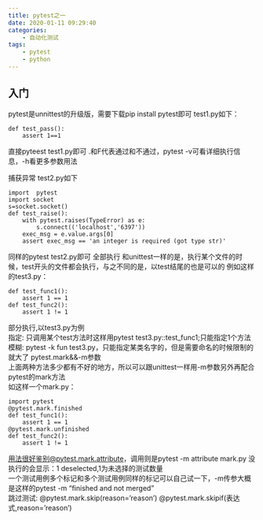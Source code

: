 ```yaml
---
title: pytest之一
date: 2020-01-11 09:29:40
categories:
	- 自动化测试
tags:
	- pytest
	- python
---
```

## 入门
pytest是unnittest的升级版，需要下载pip install pytest即可
test1.py如下：
```
def test_pass():
	assert 1==1
```
直接pyteest test1.py即可
.和F代表通过和不通过，pytest -v可看详细执行信息，-h看更多参数用法
<!-- more -->
捕获异常
test2.py如下
```
import  pytest
import socket
s=socket.socket()
def test_raise():
    with pytest.raises(TypeError) as e:
        s.connect(('localhost','6397'))
    exec_msg = e.value.args[0]
    assert exec_msg == 'an integer is required (got type str)'
```
同样的pytest test2.py即可
全部执行
和unittest一样的是，执行某个文件的时候，test开头的文件都会执行，与之不同的是，以test结尾的也是可以的
例如这样的test3.py：
```
def test_func1():
    assert 1 == 1
def test_func2():
    assert 1 != 1
```
部分执行,以test3.py为例<br>
指定:
只调用某个test方法时这样用pytest test3.py::test_func1;只能指定1个方法<br>
模糊:
pytest -k fun test3.py，只能指定某类名字的，但是需要命名的时候限制的就大了
pytest.mark&&-m参数<br>
上面两种方法多少都有不好的地方，所以可以跟unittest一样用-m参数另外再配合pytest的mark方法<br>
如这样一个mark.py：
```
import pytest
@pytest.mark.finished
def test_func1():
    assert 1 == 1
@pytest.mark.unfinished
def test_func2():
    assert 1 != 1
```
用法很好鉴别@pytest.mark.attribute，调用则是pytest -m attribute mark.py
没执行的会显示：1 deselected,1为未选择的测试数量<br>
一个测试用例多个标记和多个测试用例同样的标记可以自己试一下，-m传参大概是这样的pytest -m “finished and not merged”
<br>
跳过测试:
@pytest.mark.skip(reason=’reason’)
@pytest.mark.skipif(表达式,reason=’reason’)


